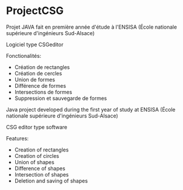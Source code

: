 # ProjectCSG
Projet JAVA fait en première année d'étude à l'ENSISA (École nationale supérieure d'ingénieurs Sud-Alsace)

Logiciel type CSGeditor

Fonctionalités:
- Création de rectangles
- Création de cercles
- Union de formes
- Différence de formes
- Intersections de formes
- Suppression et sauvegarde de formes

Java project developed during the first year of study at ENSISA (École nationale supérieure d'ingénieurs Sud-Alsace)

CSG editor type software

Features:
- Creation of rectangles
- Creation of circles
- Union of shapes
- Difference of shapes
- Intersection of shapes
- Deletion and saving of shapes
